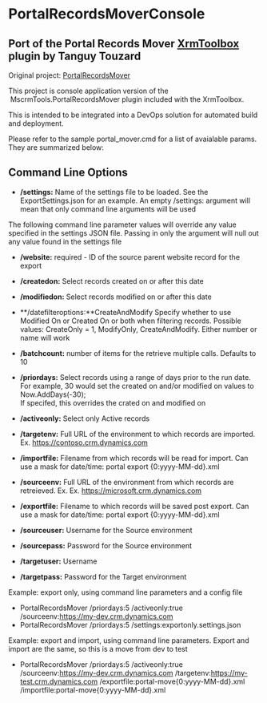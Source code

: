 # PortalRecordsMoverConsole
## Port of the Portal Records Mover [XrmToolbox](http://XrmToolbox.com) plugin by Tanguy Touzard

Original project: [PortalRecordsMover](https://github.com/MscrmTools/MscrmTools.PortalRecordsMover/)  

This project is console application version of the  MscrmTools.PortalRecordsMover plugin included with the XrmToolbox.  

This is intended to be integrated into a DevOps solution for automated build and deployment.

Please refer to the sample portal_mover.cmd for a list of avaialable params. They are summarized below: 

## Command Line Options
* **/settings:**	Name of the settings file to be loaded.  See the ExportSettings.json for an example.  An empty /settings: argument will mean that only command line arguments will be used

The following command line parameter values will override any value specified in the settings JSON file.  Passing in only the argument will null out any value found in the settings file

* **/website:**	required - ID of the source parent website record for the export
* **/createdon:**	Select records created on or after this date
* **/modifiedon:**	Select records modified on or after this date

* **/datefilteroptions:**CreateAndModify	Specify whether to use Modified On or Created On or both when filtering records.
										Possible values: CreateOnly = 1, ModifyOnly, CreateAndModify. Either number or name will work

* **/batchcount:**	number of items for the retrieve multiple calls. Defaults to 10

* **/priordays:**	Select records using a range of days prior to the run date.  For example, 30 would set the created on and/or modified on values to Now.AddDays(-30);  
					If specifed, this overrides the crated on and modified on

* **/activeonly:**  Select only Active records

* **/targetenv:**	Full URL of the environment to which records are imported.  Ex. https://contoso.crm.dynamics.com
* **/importfile:**	Filename from which records will be read for import. Can use a mask for date/time: portal export {0:yyyy-MM-dd}.xml

* **/sourceenv:**	Full URL of the environment from which records are retreieved. Ex. Ex. https://microsoft.crm.dynamics.com
* **/exportfile:**	Filename to which records will be saved post export. Can use a mask for date/time: portal export {0:yyyy-MM-dd}.xml

* **/sourceuser:**  Username for the Source environment
* **/sourcepass:**  Password for the Source environment

* **/targetuser:**  Username
* **/targetpass:**  Password for the Target environment

Example: export only, using command line parameters and a config file
* PortalRecordsMover /priordays:5 /activeonly:true /sourceenv:https://my-dev.crm.dynamics.com
* PortalRecordsMover /priordays:5 /settings:exportonly.settings.json

Example: export and import, using command line parameters.  Export and import are the same, so this is a move from dev to test
* PortalRecordsMover /priordays:5 /activeonly:true /sourceenv:https://my-dev.crm.dynamics.com /targetenv:https://my-test.crm.dynamics.com /exportfile:portal-move{0:yyyy-MM-dd}.xml /importfile:portal-move{0:yyyy-MM-dd}.xml
